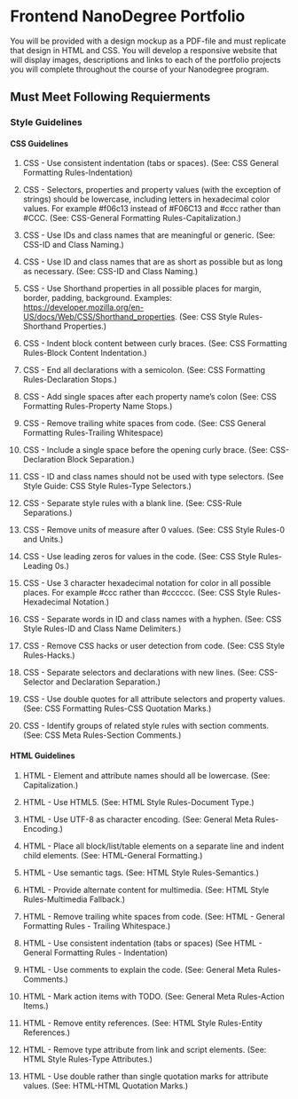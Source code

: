# Frontend NanoDegree Portfolio

You will be provided with a design mockup as a PDF-file and must replicate that design in HTML and CSS.
You will develop a responsive website that will display images, descriptions and 
links to each of the portfolio projects you will complete throughout the course of your Nanodegree program.

## Must Meet Following Requierments
### Style Guidelines
#### CSS Guidelines

1. CSS - Use consistent indentation (tabs or spaces). (See: CSS General Formatting Rules-Indentation)

1. CSS - Selectors, properties and property values (with the exception of strings) should be lowercase, including letters in hexadecimal color values. For example #f06c13 instead of #F06C13 and #ccc rather than #CCC. (See: CSS-General Formatting Rules-Capitalization.)

1. CSS - Use IDs and class names that are meaningful or generic. (See: CSS-ID and Class Naming.)

1. CSS - Use ID and class names that are as short as possible but as long as necessary. (See: CSS-ID and Class Naming.)

1. CSS - Use Shorthand properties in all possible places for margin, border, padding, background. Examples: https://developer.mozilla.org/en-US/docs/Web/CSS/Shorthand_properties. (See: CSS Style Rules-Shorthand Properties.)

1. CSS - Indent block content between curly braces. (See: CSS Formatting Rules-Block Content Indentation.)

1. CSS - End all declarations with a semicolon. (See: CSS Formatting Rules-Declaration Stops.)

1. CSS - Add single spaces after each property name’s colon (See: CSS Formatting Rules-Property Name Stops.)

1. CSS - Remove trailing white spaces from code. (See: CSS General Formatting Rules-Trailing Whitespace)

1. CSS - Include a single space before the opening curly brace. (See: CSS-Declaration Block Separation.)

1. CSS - ID and class names should not be used with type selectors. (See Style Guide: CSS Style Rules-Type Selectors.)

1. CSS - Separate style rules with a blank line. (See: CSS-Rule Separations.)

1. CSS - Remove units of measure after 0 values. (See: CSS Style Rules-0 and Units.)

1. CSS - Use leading zeros for values in the code. (See: CSS Style Rules-Leading 0s.)

1. CSS - Use 3 character hexadecimal notation for color in all possible places. For example #ccc rather than #cccccc. (See: CSS Style Rules-Hexadecimal Notation.)

1. CSS - Separate words in ID and class names with a hyphen. (See: CSS Style Rules-ID and Class Name Delimiters.)

1. CSS - Remove CSS hacks or user detection from code. (See: CSS Style Rules-Hacks.)

1. CSS - Separate selectors and declarations with new lines. (See: CSS-Selector and Declaration Separation.)

1. CSS - Use double quotes for all attribute selectors and property values. (See: CSS Formatting Rules-CSS Quotation Marks.)

1. CSS - Identify groups of related style rules with section comments. (See: CSS Meta Rules-Section Comments.)

#### HTML Guidelines

1. HTML - Element and attribute names should all be lowercase. (See: Capitalization.)

1. HTML - Use HTML5. (See: HTML Style Rules-Document Type.)

1. HTML - Use UTF-8 as character encoding. (See: General Meta Rules-Encoding.)

1. HTML - Place all block/list/table elements on a separate line and indent child elements. (See: HTML-General Formatting.)

1. HTML - Use semantic tags. (See: HTML Style Rules-Semantics.)

1. HTML - Provide alternate content for multimedia. (See: HTML Style Rules-Multimedia Fallback.)

1. HTML - Remove trailing white spaces from code. (See: HTML - General Formatting Rules - Trailing Whitespace.)

1. HTML - Use consistent indentation (tabs or spaces) (See HTML - General Formatting Rules - Indentation)

1. HTML - Use comments to explain the code. (See: General Meta Rules-Comments.)

1. HTML - Mark action items with TODO. (See: General Meta Rules-Action Items.)

1. HTML - Remove entity references. (See: HTML Style Rules-Entity References.)

1. HTML - Remove type attribute from link and script elements. (See: HTML Style Rules-Type Attributes.)

1. HTML - Use double rather than single quotation marks for attribute values. (See: HTML-HTML Quotation Marks.)
